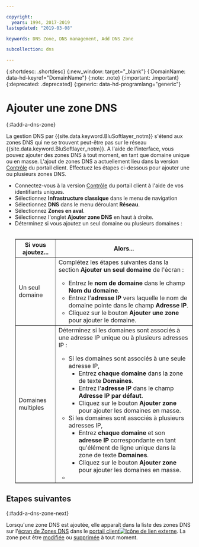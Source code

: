```yaml
---

copyright:
  years: 1994, 2017-2019
lastupdated: "2019-03-08"

keywords: DNS Zone, DNS management, Add DNS Zone

subcollection: dns

---
```



{:shortdesc: .shortdesc}
{:new_window: target="_blank"}
{:DomainName: data-hd-keyref="DomainName"}
{:note: .note}
{:important: .important}
{:deprecated: .deprecated}
{:generic: data-hd-programlang="generic"}

# Ajouter une zone DNS
{:#add-a-dns-zone}

La gestion DNS par {{site.data.keyword.BluSoftlayer_notm}} s'étend aux zones DNS qui ne se trouvent peut-être pas sur le réseau {{site.data.keyword.BluSoftlayer_notm}}. A l'aide de l'interface, vous pouvez ajouter des zones DNS à tout moment, en tant que domaine unique ou en masse. L'ajout de zones DNS a actuellement lieu dans la version [Contrôle](https://control.softlayer.com/) du portail client. Effectuez les étapes ci-dessous pour ajouter une ou plusieurs zones DNS.

* Connectez-vous à la version [Contrôle](https://control.softlayer.com/) du portail client à l'aide de vos identifiants uniques.
* Sélectionnez **Infrastructure classique** dans le menu de navigation
* Sélectionnez **DNS** dans le menu déroulant **Réseau**.
* Sélectionnez **Zones en aval**.
* Sélectionnez l'onglet **Ajouter zone DNS** en haut à droite.
* Déterminez si vous ajoutez un seul domaine ou plusieurs domaines :<br> <br><table border="1"><tbody><tr><th>Si vous ajoutez...</th><th>Alors...</th></tr><tr><td>Un seul domaine</td><td>Complétez les étapes suivantes dans la section <strong>Ajouter un seul domaine</strong> de l'écran : <br> <ul><li>Entrez le <strong>nom de domaine</strong> dans le champ <strong>Nom du domaine</strong>.</li><li>Entrez l'<strong>adresse IP</strong> vers laquelle le nom de domaine pointe dans le champ <strong>Adresse IP</strong>.</li><li>Cliquez sur le bouton <strong>Ajouter une zone</strong> pour ajouter le domaine.<br> </li></ul></td></tr><tr><td>Domaines multiples</td><td>Déterminez si les domaines sont associés à une adresse IP unique ou à plusieurs adresses IP :<br> <p> </p><p> </p><p> </p><p> </p><ul><li>Si les domaines sont associés à une seule adresse IP,<ul><li>Entrez <strong>chaque domaine</strong> dans la zone de texte <strong>Domaines</strong>.</li><li>Entrez l'<strong>adresse IP</strong> dans le champ <strong>Adresse IP par défaut</strong>.</li><li>Cliquez sur le bouton <strong>Ajouter zone</strong> pour ajouter les domaines en masse.</li></ul></li><li>Si les domaines sont associés à plusieurs adresses IP,<ul><li>Entrez <strong>chaque domaine</strong> et son <strong>adresse IP</strong> correspondante en tant qu'élément de ligne unique dans la zone de texte <strong>Domaines</strong>.</li><li>Cliquez sur le bouton <strong>Ajouter zone</strong> pour ajouter les domaines en masse.</li></ul></li><li> </li></ul></td></tr></tbody></table>

## Etapes suivantes
{:#add-a-dns-zone-next}

Lorsqu'une zone DNS est ajoutée, elle apparaît dans la liste des zones DNS sur l'[écran de Zones DNS](/docs/infrastructure/dns?topic=dns-use-the-dns-zones-screens) dans le [portail client![Icône de lien externe](../../icons/launch-glyph.svg "Icône de lien externe")](https://{DomainName}/). La zone peut être [modifiée](/docs/infrastructure/dns?topic=dns-edit-a-dns-zone-record) ou [supprimée](/docs/infrastructure/dns?topic=dns-delete-a-dns-zone) à tout moment.



